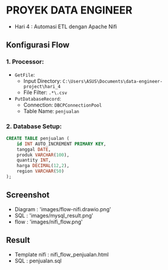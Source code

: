 # PROYEK DATA ENGINEER

- Hari 4 : Automasi ETL dengan Apache Nifi

## Konfigurasi Flow

### 1. **Processor**:

- `GetFile`:
  - Input Directory: `C:\Users\ASUS\Documents\data-engineer-project\hari_4`
  - File Filter: `.*\.csv`
- `PutDatabaseRecord`:
  - Connection: `DBCPConnectionPool`
  - Table Name: `penjualan`

### 2. **Database Setup**:

```sql
CREATE TABLE penjualan (
    id INT AUTO_INCREMENT PRIMARY KEY,
    tanggal DATE,
    produk VARCHAR(100),
    quantity INT,
    harga DECIMAL(12,2),
    region VARCHAR(50)
);
```

## Screenshot

- Diagram : 'images/flow-nifi.drawio.png'
- SQL : 'images/mysql_result.png'
- flow : 'images/nifi_flow.png'

## Result

- Template nifi : nifi_flow_penjualan.html
- SQL : penjualan.sql
